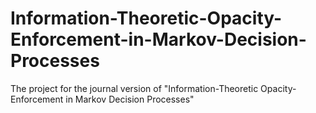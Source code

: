 # Information-Theoretic-Opacity-Enforcement-in-Markov-Decision-Processes
The project for the journal version of "Information-Theoretic Opacity-Enforcement in Markov Decision Processes"
